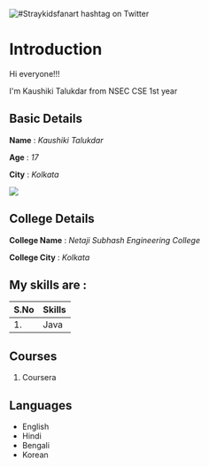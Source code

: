![#Straykidsfanart hashtag on Twitter](https://user-images.githubusercontent.com/91548728/135674731-f49fc964-71d4-4ae7-aff5-c671cd8fa8f4.jpg)


# **Introduction**
Hi everyone!!!

I'm Kaushiki Talukdar from NSEC CSE 1st year



## **Basic Details**
**Name** : *Kaushiki Talukdar*

**Age** : *17*

**City** : *Kolkata*

<img src="https://img.icons8.com/bubbles/100/000000/kolkata.png"/>

## **College Details**
**College Name** : *Netaji Subhash Engineering College*

**College City** : *Kolkata*

## **My skills are** : 

| S.No | Skills |
|---| ---|
| 1.   | Java   |

## **Courses**
1. Coursera

## **Languages**
- English
- Hindi
- Bengali
- Korean
